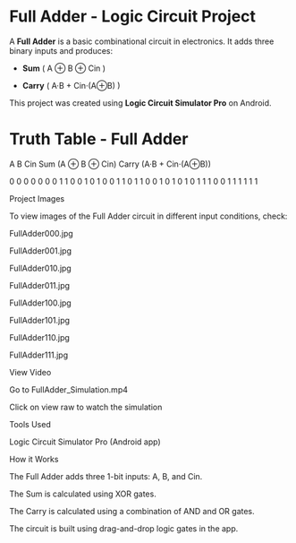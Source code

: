 
# Full Adder - Logic Circuit Project

A **Full Adder** is a basic combinational circuit in electronics. It adds three binary inputs and produces:

- **Sum** ( A ⊕ B ⊕ Cin )

- **Carry** ( A·B + Cin·(A⊕B) )


This project was created using **Logic Circuit Simulator Pro** on Android.

# Truth Table - Full Adder

A	B	Cin	Sum (A ⊕ B ⊕ Cin)	Carry (A·B + Cin·(A⊕B))

0	0	0	0	0
0	0	1	1	0
0	1	0	1	0
0	1	1	0	1
1	0	0	1	0
1	0	1	0	1
1	1	0	0	1
1	1	1	1	1


Project Images

To view images of the Full Adder circuit in different input conditions, check:

FullAdder000.jpg

FullAdder001.jpg

FullAdder010.jpg

FullAdder011.jpg

FullAdder100.jpg

FullAdder101.jpg

FullAdder110.jpg

FullAdder111.jpg


View Video

Go to FullAdder_Simulation.mp4

Click on view raw to watch the simulation


Tools Used

Logic Circuit Simulator Pro (Android app)


How it Works

The Full Adder adds three 1-bit inputs: A, B, and Cin.

The Sum is calculated using XOR gates.

The Carry is calculated using a combination of AND and OR gates.


The circuit is built using drag-and-drop logic gates in the app.
